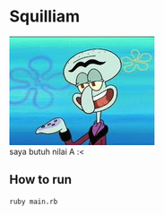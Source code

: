 # Squilliam
![muehuehue](squilliam.jpeg)  
saya butuh nilai A :<


## How to run
```
ruby main.rb
```
